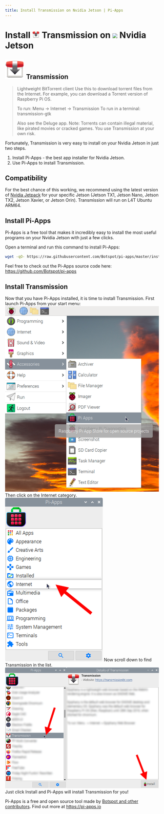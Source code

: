 ```yaml
---
title: Install Transmission on Nvidia Jetson | Pi-Apps
---
```

<div class="simple-install-content content">

# Install <img src="/img/app-icons/Transmission/icon-64.png" height=24> Transmission on <img src=https://assets.nvidiagrid.net/favicon.ico height=24> Nvidia Jetson

## <img src="/img/app-icons/Transmission/icon-64.png"> Transmission
> Lightweight BitTorrent client
> Use this to download torrent files from the Internet. For example, you can download a Torrent version of Raspberry Pi OS.
> 
> To run: Menu -> Internet -> Transmission
> To run in a terminal: transmission-gtk
> 
> Also see the Deluge app.
> Note: Torrents can contain illegal material, like pirated movies or cracked games. You use Transmission at your own risk.

Fortunately, Transmission is very easy to install on your Nvidia Jetson in just two steps.
1. Install Pi-Apps - the best app installer for Nvidia Jetson.
2. Use Pi-Apps to install Transmission.
</div>
<div class="simple-install-content content">

## Compatibility
For the best chance of this working, we recommend using the latest version of [Nvidia Jetpack](https://developer.nvidia.com/embedded/jetpack-archive) for your specific Jetson (Jetson TX1, Jetson Nano, Jetson TX2, Jetson Xavier, or Jetson Orin).
Transmission will run on L4T Ubuntu ARM64.
</div>
<div class="simple-install-content content">

## Install Pi-Apps

Pi-Apps is a free tool that makes it incredibly easy to install the most useful programs on your Nvidia Jetson with just a few clicks.

Open a terminal and run this command to install Pi-Apps:
```bash
wget -qO- https://raw.githubusercontent.com/Botspot/pi-apps/master/install | bash
```
Feel free to check out the Pi-Apps source code here: https://github.com/Botspot/pi-apps
</div>
<div class="simple-install-content content">

## Install Transmission

Now that you have Pi-Apps installed, it is time to install Transmission.
First launch Pi-Apps from your start menu:
<img src="/img/start-menu.png">
Then click on the Internet category.
<img src="/img/category-selections/Internet.png">
Now scroll down to find Transmission in the list.
<img src="/img/app-icons/Transmission/app-selection.png">
Just click Install and Pi-Apps will install Transmission for you!
</div>
<div class="simple-install-content content">

Pi-Apps is a free and open source tool made by [Botspot and other contributors](/about/#contributors). Find out more at https://pi-apps.io
</div>
